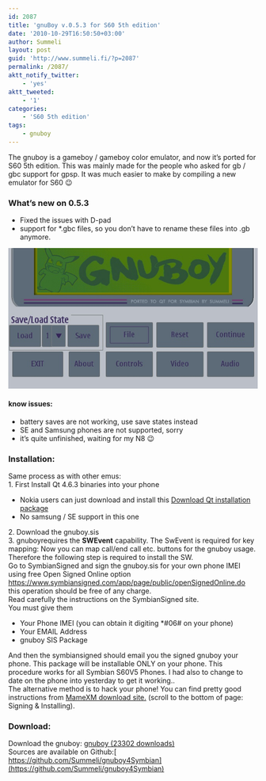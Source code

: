 ```yaml
---
id: 2087
title: 'gnuBoy v.0.5.3 for S60 5th edition'
date: '2010-10-29T16:50:50+03:00'
author: Summeli
layout: post
guid: 'http://www.summeli.fi/?p=2087'
permalink: /2087/
aktt_notify_twitter:
    - 'yes'
aktt_tweeted:
    - '1'
categories:
    - 'S60 5th edition'
tags:
    - gnuboy
---
```


The gnuboy is a gameboy / gameboy color emulator, and now it’s ported for S60 5th edition. This was mainly made for the people who asked for gb / gbc support for gpsp. It was much easier to make by compiling a new emulator for S60 😉  

### What’s new on 0.5.3    

- Fixed the issues with D-pad
- support for \*.gbc files, so you don’t have to rename these files into .gb anymore.

![](/wp-content/uploads/2010/10/gnuboy_menu.jpg)

#### know issues:    
- battery saves are not working, use save states instead
- SE and Samsung phones are not supported, sorry
- it’s quite unfinished, waiting for my N8 😉

  
### Installation:    
Same process as with other emus:  
1\. First Install Qt 4.6.3 binaries into your phone

- Nokia users can just download and install this [Download Qt installation package](ftp://ftp.qt.nokia.com/pub/qt/symbian/4.6.3/qt_installer.sis)
- No samsung / SE support in this one

[ ](ftp://ftp.qt.nokia.com/pub/qt/symbian/4.6.3/qt_installer.sis) 2. Download the gnuboy.sis  
3\. gnuboyrequires the **SWEvent** capability. The SwEvent is required for key mapping: Now you can map call/end call etc. buttons for the gnuboy usage. Therefore the following step is required to install the SW.  
Go to SymbianSigned and sign the gnuboy.sis for your own phone IMEI  
using free Open Signed Online option <https://www.symbiansigned.com/app/page/public/openSignedOnline.do> this operation should be free of any charge.  
Read carefully the instructions on the SymbianSigned site.  
You must give them

- Your Phone IMEI (you can obtain it digiting \*#06# on your phone)
- Your EMAIL Address
- gnuboy SIS Package

And then the symbiansigned should email you the signed gnuboy your phone. This package will be installable ONLY on your phone. This procedure works for all Symbian S60V5 Phones. I had also to change to date on the phone into yesterday to get it working..  
The alternative method is to hack your phone! You can find pretty good instructions from [MameXM download site.](https://sites.google.com/site/mamexm/Home/download-1-03) (scroll to the bottom of page: Signing &amp; Installing).  

### Download:    
Download the gnuboy: [ gnuboy (23302 downloads) ](/wp-content/uploads/downloads/2010/10/gnuboy_v053.sis)  
Sources are available on Github:[ https://github.com/Summeli/gnuboy4Symbian](https://github.com/Summeli/gnuboy4Symbian)
